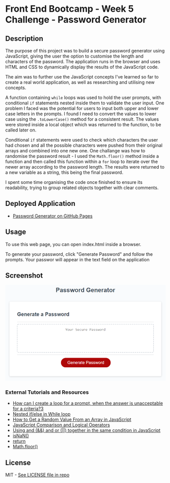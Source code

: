 # Front End Bootcamp - Week 5 Challenge - Password Generator

## Description

The purpose of this project was to build a secure password generator using JavaScript, giving the user the option to customise the length and characters of the password. The application runs in the browser and uses HTML and CSS to dynamically display the results of the JavaScript code.

The aim was to further use the JavaScript concepts I've learned so far to create a real world application, as well as researching and utilising new concepts.

A function containing `while` loops was used to hold the user prompts, with conditional `if` statements nested inside them to validate the user input. One problem I faced was the potential for users to input both upper and lower case letters in the prompts. I found I need to convert the values to lower case using the `.toLowerCase()` method for a consistent result. The values were stored inside a local object which was returned to the function, to be called later on.

Conditional `if` statements were used to check which characters the user had chosen and all the possible characters were pushed from their original arrays and combined into one new one. One challange was how to randomise the password result - I used the `Math.floor()` method inside a function and then called this function within a `for` loop to iterate over the newer array according to the password length. The results were returned to a new variable as a string, this being the final password.

I spent some time organising the code once finished to ensure its readability, trying to group related objects together with clear comments.

## Deployed Application

* [Password Generator on GitHub Pages](https://partialarts.github.io/password-generator/)

## Usage

To use this web page, you can open index.html inside a browser.

To generate your password, click "Generate Password" and follow the prompts. Your passwor will appear in the text field on the application

## Screenshot

![The application includes a home page, with the results of the task visible in the browser console.](images/screenshot.png)

### External Tutorials and Resources

* [How can I create a loop for a prompt, when the answer is unacceptable for a criteria?3](https://stackoverflow.com/questions/63207575/how-can-i-create-a-loop-for-a-prompt-when-the-answer-is-unacceptable-for-a-crit)
* [Nested if/else in While loop](https://stackoverflow.com/questions/13381154/nested-if-else-in-while-loop)
* [How to Get a Random Value From an Array in JavaScript](https://medium.com/programming-essentials/how-to-get-a-random-value-from-an-array-e6c6958403df)
* [JavaScript Comparison and Logical Operators](https://www.w3schools.com/js/js_comparisons.asp)
* [Using and (&&) and or (||) together in the same condition in JavaScript](https://stackoverflow.com/questions/17022778/using-and-and-or-together-in-the-same-condition-in-javascript)
* [isNaN()](https://developer.mozilla.org/en-US/docs/Web/JavaScript/Reference/Global_Objects/isNaN)
* [return](https://developer.mozilla.org/en-US/docs/Web/JavaScript/Reference/Statements/return)
* [Math.floor()](https://developer.mozilla.org/en-US/docs/Web/JavaScript/Reference/Global_Objects/Math/floor)

## License

MIT - [See LICENSE file in repo](https://github.com/partialarts/Console-Finances/blob/main/LICENSE)
